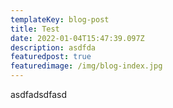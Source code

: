 ```yaml
---
templateKey: blog-post
title: Test
date: 2022-01-04T15:47:39.097Z
description: asdfda
featuredpost: true
featuredimage: /img/blog-index.jpg
---
```

asdfadsdfasd